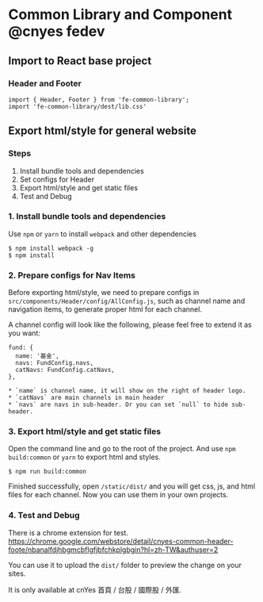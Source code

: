 # Common Library and Component @cnyes fedev

## Import to React base project

### Header and Footer

```
import { Header, Footer } from 'fe-common-library';
import 'fe-common-library/dest/lib.css'
```

## Export html/style for general website

### Steps

1. Install bundle tools and dependencies
2. Set configs for Header
3. Export html/style and get static files
4. Test and Debug

### 1. Install bundle tools and dependencies

Use `npm` or `yarn` to install `webpack` and other dependencies

```
$ npm install webpack -g
$ npm install
```

### 2. Prepare configs for Nav Items

Before exporting html/style, we need to prepare configs in `src/components/Header/config/AllConfig.js`, such as channel name and navigation items, to generate proper html for each channel.

A channel config will look like the following, please feel free to extend it as you want:
```
fund: {
  name: '基金',
  navs: FundConfig.navs,
  catNavs: FundConfig.catNavs,
},
```

	* `name` is channel name, it will show on the right of header logo.
	* `catNavs` are main channels in main header
	* `navs` are navs in sub-header. Or you can set `null` to hide sub-header.

### 3. Export html/style and get static files

Open the command line and go to the root of the project.
And use `npm build:common` or `yarn` to export html and styles.

```
$ npm run build:common
```

Finished successfully, open `/static/dist/` and you will get css, js, and html files for each channel.
Now you can use them in your own projects.

### 4. Test and Debug

There is a chrome extension for test.
https://chrome.google.com/webstore/detail/cnyes-common-header-foote/nbanalfdjhbgmcbflgfjbfchkplgbgin?hl=zh-TW&authuser=2

You can use it to upload the `dist/` folder to preview the change on your sites.

It is only available at cnYes 首頁 / 台股 / 國際股 / 外匯.